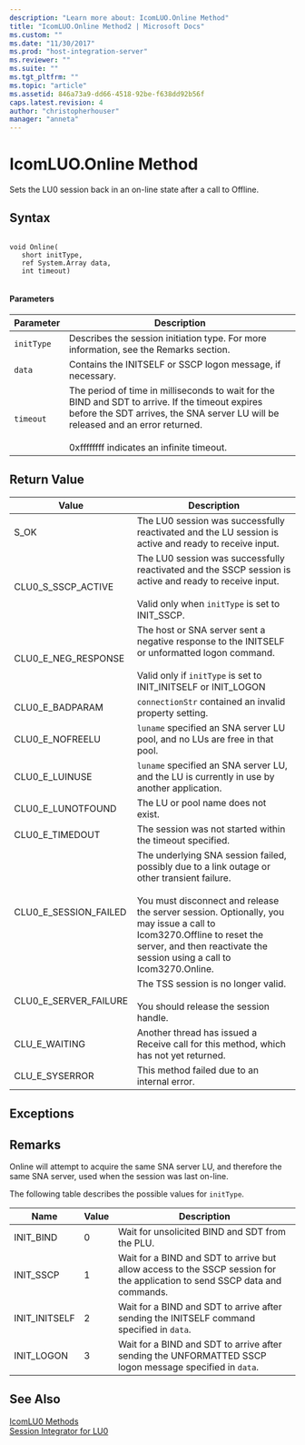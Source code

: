 ```yaml
---
description: "Learn more about: IcomLUO.Online Method"
title: "IcomLUO.Online Method2 | Microsoft Docs"
ms.custom: ""
ms.date: "11/30/2017"
ms.prod: "host-integration-server"
ms.reviewer: ""
ms.suite: ""
ms.tgt_pltfrm: ""
ms.topic: "article"
ms.assetid: 846a73a9-dd66-4518-92be-f638dd92b56f
caps.latest.revision: 4
author: "christopherhouser"
manager: "anneta"
---
```

# IcomLUO.Online Method
Sets the LU0 session back in an on-line state after a call to Offline.  
  
## Syntax  
  
```  
  
void Online(  
   short initType,  
   ref System.Array data,  
   int timeout)  
  
```  
  
#### Parameters  
  
|Parameter|Description|  
|---------------|-----------------|  
|`initType`|Describes the session initiation type. For more information, see the Remarks section.|  
|`data`|Contains the INITSELF or SSCP logon message, if necessary.|  
|`timeout`|The period of time in milliseconds to wait for the BIND and SDT to arrive. If the timeout expires before the SDT arrives, the SNA server LU will be released and an error returned.<br /><br /> 0xffffffff indicates an infinite timeout.|  
  
## Return Value  
  
|Value|Description|  
|-----------|-----------------|  
|S_OK|The LU0 session was successfully reactivated and the LU session is active and ready to receive input.|  
|CLU0_S_SSCP_ACTIVE|The LU0 session was successfully reactivated and the SSCP session is active and ready to receive input.<br /><br /> Valid only when `initType` is set to INIT_SSCP.|  
|CLU0_E_NEG_RESPONSE|The host or SNA server sent a negative response to the INITSELF or unformatted logon command.<br /><br /> Valid only if `initType` is set to INIT_INITSELF or INIT_LOGON|  
|CLU0_E_BADPARAM|`connectionStr` contained an invalid property setting.|  
|CLU0_E_NOFREELU|`luname` specified an SNA server LU pool, and no LUs are free in that pool.|  
|CLU0_E_LUINUSE|`luname` specified an SNA server LU, and the LU is currently in use by another application.|  
|CLU0_E_LUNOTFOUND|The LU or pool name does not exist.|  
|CLU0_E_TIMEDOUT|The session was not started within the timeout specified.|  
|CLU0_E_SESSION_FAILED|The underlying SNA session failed, possibly due to a link outage or other transient failure.<br /><br /> You must disconnect and release the server session. Optionally, you may issue a call to Icom3270.Offline to reset the server, and then reactivate the session using a call to Icom3270.Online.|  
|CLU0_E_SERVER_FAILURE|The TSS session is no longer valid.<br /><br /> You should release the session handle.|  
|CLU_E_WAITING|Another thread has issued a Receive call for this method, which has not yet returned.|  
|CLU_E_SYSERROR|This method failed due to an internal error.|  
  
## Exceptions  
  
## Remarks  
 Online will attempt to acquire the same SNA server LU, and therefore the same SNA server, used when the session was last on-line.  
  
 The following table describes the possible values for `initType`.  
  
|Name|Value|Description|  
|----------|-----------|-----------------|  
|INIT_BIND|0|Wait for unsolicited BIND and SDT from the PLU.|  
|INIT_SSCP|1|Wait for a BIND and SDT to arrive but allow access to the SSCP session for the application to send SSCP data and commands.|  
|INIT_INITSELF|2|Wait for a BIND and SDT to arrive after sending the INITSELF command specified in `data`.|  
|INIT_LOGON|3|Wait for a BIND and SDT to arrive after sending the UNFORMATTED SSCP logon message specified in `data`.|  
  
## See Also  
 [IcomLU0 Methods](../core/icomlu0-methods1.md)   
 [Session Integrator for LU0](./session-integrator-for-lu02.md)
